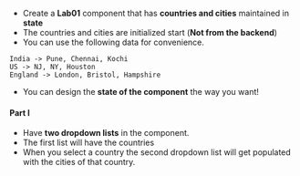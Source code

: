 * Create a __Lab01__ component that has **countries and cities** maintained in **state**
* The countries and cities are initialized start (**Not from the backend**)
* You can use the following data for convenience.

```
India -> Pune, Chennai, Kochi
US -> NJ, NY, Houston
England -> London, Bristol, Hampshire
```

* You can design the **state of the component** the way you want!


#### Part I

* Have **two dropdown lists** in the component. 
* The first list will have the countries
* When you select a country the second dropdown list will get populated with the cities of that country.
